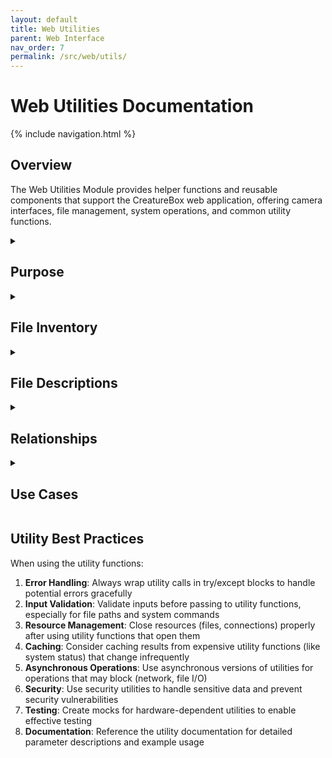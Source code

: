 ```yaml
---
layout: default
title: Web Utilities
parent: Web Interface
nav_order: 7
permalink: /src/web/utils/
---
```


# Web Utilities Documentation

{% include navigation.html %}

## Overview

The Web Utilities Module provides helper functions and reusable components that support the CreatureBox web application, offering camera interfaces, file management, system operations, and common utility functions.

<details id="purpose">
<summary><h2>Purpose</h2></summary>
<div markdown="1">

The `src/web/utils` directory contains utility functions and helper components that are used throughout the CreatureBox web application. This module provides:

- Camera control interfaces for web components
- File management utilities
- System operation wrappers
- Date and time processing
- Data validation and transformation
- Common helper functions for web routes and services

These utilities encapsulate implementation details and provide clean, reusable interfaces for common operations, improving code maintainability and reducing duplication.

</div>
</details>

<details id="file-inventory">
<summary><h2>File Inventory</h2></summary>
<div markdown="1">

| Filename | Type | Size | Description |
|----------|------|------|-------------|
| __init__.py | Python | 0.2 KB | Package initialization |
| camera.py | Python | 2.4 KB | Camera interfaces |
| files.py | Python | 1.8 KB | File operations |
| system.py | Python | 2.1 KB | System interaction |
| date_utils.py | Python | 1.2 KB | Date/time utilities |
| validators.py | Python | 1.5 KB | Data validation |
| formatters.py | Python | 0.9 KB | Data formatting |
| image_utils.py | Python | 1.6 KB | Image processing utilities |
| security.py | Python | 1.3 KB | Security helper functions |
| network.py | Python | 1.7 KB | Network operations |

</div>
</details>

<details id="file-descriptions">
<summary><h2>File Descriptions</h2></summary>
<div markdown="1">

### __init__.py
- **Primary Purpose**: Package initialization
- **Key Functions**:
  * Exports common utility functions
- **Dependencies**: None
- **Technical Notes**: Only used for package identification

### camera.py
- **Primary Purpose**: Camera control interfaces
- **Key Functions**:
  * `initialize_camera()`: Set up camera with settings
  * `capture_image(options)`: Take photo with specified parameters
  * `start_preview()`: Begin camera preview stream
  * `stop_preview()`: End camera preview
  * `adjust_settings(settings)`: Change camera parameters
  * `get_supported_modes()`: List available camera modes
  * `set_attraction_mode(enable)`: Control wildlife attraction features
- **Dependencies**:
  * Hardware camera drivers
  * Camera libraries (picamera, gphoto)
  * Camera-specific utilities
- **Technical Notes**: Abstract interface supporting multiple camera types

### files.py
- **Primary Purpose**: File operations
- **Key Functions**:
  * `safe_filename(original)`: Create safe filename
  * `get_file_type(path)`: Detect file type
  * `list_directory(path, filter)`: List directory contents
  * `create_directory(path)`: Create directory if not exists
  * `get_file_info(path)`: Get metadata for file
  * `calculate_directory_size(path)`: Calculate total directory size
  * `find_duplicate_images(path)`: Find similar/duplicate images
- **Dependencies**:
  * File system access
  * File type detection libraries
- **Technical Notes**: Handles error conditions and edge cases

### system.py
- **Primary Purpose**: System operation interfaces
- **Key Functions**:
  * `get_system_info()`: Retrieve system statistics
  * `get_memory_usage()`: Get memory utilization
  * `get_disk_usage(path)`: Get storage utilization
  * `get_cpu_temperature()`: Measure CPU temperature
  * `execute_command(command)`: Run system command safely
  * `reboot_system()`: Trigger system reboot
  * `shutdown_system()`: Trigger system shutdown
  * `get_network_info()`: Get network interface details
- **Dependencies**:
  * System command execution
  * Hardware interfaces
  * OS-specific libraries
- **Technical Notes**: Implements safe execution patterns for system commands

### date_utils.py
- **Primary Purpose**: Date and time utilities
- **Key Functions**:
  * `format_timestamp(timestamp, format)`: Format timestamp for display
  * `parse_date_string(string, format)`: Parse date from string
  * `get_time_difference(start, end)`: Calculate time difference
  * `is_night_time()`: Determine if current time is night
  * `get_sunrise_sunset()`: Get sunrise/sunset times
  * `get_local_timezone()`: Get system timezone
- **Dependencies**:
  * Python datetime module
  * Timezone libraries
- **Technical Notes**: Handles timezone awareness properly

### validators.py
- **Primary Purpose**: Data validation
- **Key Functions**:
  * `validate_email(email)`: Validate email format
  * `validate_ip_address(ip)`: Validate IP address format
  * `validate_settings(settings, schema)`: Validate settings against schema
  * `validate_file_upload(file, allowed_types)`: Validate uploaded file
  * `sanitize_html(content)`: Clean HTML content
  * `is_valid_path(path)`: Check path for validity/security
- **Dependencies**:
  * Validation libraries
  * Schema validation
- **Technical Notes**: Used for input validation and security

### formatters.py
- **Primary Purpose**: Data formatting
- **Key Functions**:
  * `format_file_size(size)`: Format bytes to human-readable
  * `format_duration(seconds)`: Format seconds to HH:MM:SS
  * `truncate_text(text, length)`: Truncate text with ellipsis
  * `format_json(data, pretty)`: Format JSON data
  * `strip_html(html)`: Remove HTML tags
  * `pluralize(noun, count)`: Correctly pluralize words
- **Dependencies**: None
- **Technical Notes**: Simple pure functions for formatting

### image_utils.py
- **Primary Purpose**: Image processing utilities
- **Key Functions**:
  * `create_thumbnail(image_path, size)`: Generate image thumbnail
  * `add_watermark(image, text)`: Add text watermark to image
  * `adjust_image(image, brightness, contrast)`: Adjust image properties
  * `detect_motion(image1, image2)`: Compare images for motion
  * `crop_image(image, dimensions)`: Crop image to specified dimensions
- **Dependencies**:
  * Pillow/PIL library
  * OpenCV (for motion detection)
- **Technical Notes**: Optimized for embedded hardware performance

### security.py
- **Primary Purpose**: Security helper functions
- **Key Functions**:
  * `generate_token()`: Create secure random token
  * `hash_password(password)`: Securely hash password
  * `verify_password(password, hash)`: Verify password against hash
  * `encrypt_data(data, key)`: Encrypt sensitive data
  * `decrypt_data(encrypted, key)`: Decrypt data
  * `generate_secure_filename()`: Create secure random filename
- **Dependencies**:
  * Cryptography libraries
  * Password hashing libraries
- **Technical Notes**: Implements security best practices

### network.py
- **Primary Purpose**: Network operations
- **Key Functions**:
  * `check_connectivity()`: Test internet connection
  * `download_file(url, destination)`: Download remote file
  * `get_local_ip()`: Get device IP address
  * `scan_network()`: Discover devices on network
  * `test_bandwidth()`: Measure connection speed
  * `upload_file(file, url)`: Upload file to remote server
- **Dependencies**:
  * Networking libraries
  * Request libraries
- **Technical Notes**: Handles connection errors gracefully

</div>
</details>

<details id="relationships">
<summary><h2>Relationships</h2></summary>
<div markdown="1">

- **Related To**:
  * [Web Interface](../web-interface/core.md): Core web application
  * [Web Interface Utils](../web-interface/utils.md): Comprehensive documentation
  * [Web Routes](../web-interface/routes.md): Used by route handlers
  * [Web Services](../web-interface/services.md): Used by business logic services
  * [Web Tests](../web-interface/tests.md): Used in test fixtures
- **Depends On**:
  * [Software Module](../core-components/software-module.md): For camera and system control
  * [Configuration](../core-components/configuration.md): For settings access
  * [Power Management](../core-components/power-management.md): For power state management
  * System libraries and interfaces
- **Used By**:
  * Most web application components
  * Background tasks
  * API endpoints
  * User interface elements

</div>
</details>

<details id="use-cases">
<summary><h2>Use Cases</h2></summary>
<div markdown="1">

1. **Camera Control from Web Interface**:
   - **Description**: Taking photos via the web interface.
   - **Example**: 
     ```python
     # In a route handler
     from src.web.utils.camera import capture_image
     
     @camera_bp.route('/api/camera/capture', methods=['POST'])
     def take_photo():
         # Get parameters from request
         options = request.get_json() or {}
         exposure = options.get('exposure', 'auto')
         resolution = options.get('resolution', '1920x1080')
         format = options.get('format', 'jpeg')
         
         try:
             # Use camera utility to capture image
             result = capture_image(
                 exposure=exposure,
                 resolution=resolution,
                 format=format
             )
             
             return jsonify({
                 "success": True,
                 "file_path": result['path'],
                 "timestamp": result['timestamp'],
                 "metadata": result['metadata']
             })
         except Exception as e:
             return jsonify({"success": False, "error": str(e)}), 500
     ```

2. **File Management**:
   - **Description**: Working with files in the web application.
   - **Example**: 
     ```python
     # In a service or route handler
     from src.web.utils.files import list_directory, get_file_info, safe_filename
     
     @gallery_bp.route('/api/gallery', methods=['GET'])
     def get_gallery():
         # Get directory listing
         directory = request.args.get('directory', 'captures')
         filter_type = request.args.get('type')
         
         try:
             # List files in directory with optional filter
             files = list_directory(directory, filter_type=filter_type)
             
             # Get detailed information for each file
             result = []
             for file_path in files:
                 info = get_file_info(file_path)
                 result.append({
                     "name": info['name'],
                     "path": file_path,
                     "size": info['size'],
                     "type": info['type'],
                     "created": info['created'],
                     "modified": info['modified'],
                     "dimensions": info.get('dimensions')
                 })
             
             return jsonify({"files": result})
         except Exception as e:
             return jsonify({"error": str(e)}), 500
             
     @gallery_bp.route('/api/gallery/upload', methods=['POST'])
     def upload_file():
         if 'file' not in request.files:
             return jsonify({"error": "No file provided"}), 400
             
         file = request.files['file']
         if file.filename == '':
             return jsonify({"error": "Empty filename"}), 400
             
         # Create safe filename
         filename = safe_filename(file.filename)
         
         # Save file
         file.save(os.path.join('uploads', filename))
         
         return jsonify({"success": True, "filename": filename})
     ```

3. **System Information Display**:
   - **Description**: Showing system status in the dashboard.
   - **Example**: 
     ```python
     # In a route handler
     from src.web.utils.system import get_system_info, get_memory_usage, get_disk_usage
     from src.web.utils.formatters import format_file_size
     
     @system_bp.route('/api/system/status', methods=['GET'])
     def system_status():
         try:
             # Get system information
             info = get_system_info()
             memory = get_memory_usage()
             disk = get_disk_usage('/')
             
             # Format for display
             memory_used_formatted = format_file_size(memory['used'])
             memory_total_formatted = format_file_size(memory['total'])
             
             return jsonify({
                 "hostname": info['hostname'],
                 "uptime": info['uptime'],
                 "cpu_temp": info['cpu_temperature'],
                 "memory": {
                     "used": memory_used_formatted,
                     "total": memory_total_formatted,
                     "percent": memory['percent']
                 },
                 "disk": {
                     "used": format_file_size(disk['used']),
                     "total": format_file_size(disk['total']),
                     "percent": disk['percent']
                 },
                 "network": info['network']
             })
         except Exception as e:
             return jsonify({"error": str(e)}), 500
     ```

4. **Date and Time Handling**:
   - **Description**: Using date utilities for scheduling and display.
   - **Example**: 
     ```python
     # In a service or route handler
     from src.web.utils.date_utils import format_timestamp, get_sunrise_sunset, is_night_time
     
     @scheduler_bp.route('/api/scheduler/optimal-times', methods=['GET'])
     def get_optimal_capture_times():
         try:
             # Get sunrise and sunset times
             times = get_sunrise_sunset()
             
             # Format for display
             sunrise = format_timestamp(times['sunrise'], "%H:%M")
             sunset = format_timestamp(times['sunset'], "%H:%M")
             
             # Calculate optimal wildlife photography times
             # (dawn and dusk are often best)
             dawn_start = format_timestamp(times['sunrise'] - 1800, "%H:%M")  # 30 min before sunrise
             dawn_end = format_timestamp(times['sunrise'] + 1800, "%H:%M")    # 30 min after sunrise
             dusk_start = format_timestamp(times['sunset'] - 1800, "%H:%M")   # 30 min before sunset
             dusk_end = format_timestamp(times['sunset'] + 1800, "%H:%M")     # 30 min after sunset
             
             # Check if it's currently night time
             is_night = is_night_time()
             
             return jsonify({
                 "sunrise": sunrise,
                 "sunset": sunset,
                 "optimal_periods": [
                     {"name": "Dawn", "start": dawn_start, "end": dawn_end},
                     {"name": "Dusk", "start": dusk_start, "end": dusk_end}
                 ],
                 "is_night": is_night,
                 "current_period": "Night" if is_night else "Day"
             })
         except Exception as e:
             return jsonify({"error": str(e)}), 500
     ```

5. **Security Operations**:
   - **Description**: Implementing secure operations in the application.
   - **Example**:
     ```python
     # In an authentication service
     from src.web.utils.security import hash_password, verify_password, generate_token
     
     def create_user(username, password):
         # Hash password securely before storing
         password_hash = hash_password(password)
         
         # Store in database
         user = User(
             username=username,
             password_hash=password_hash,
             created_at=datetime.now()
         )
         db.session.add(user)
         db.session.commit()
         
         return user
         
     def authenticate_user(username, password):
         # Find user
         user = User.query.filter_by(username=username).first()
         if not user:
             return None
             
         # Verify password
         if not verify_password(password, user.password_hash):
             return None
             
         # Generate authentication token
         token = generate_token()
         
         # Store token with expiration
         auth_token = AuthToken(
             user_id=user.id,
             token=token,
             expires_at=datetime.now() + timedelta(hours=24)
         )
         db.session.add(auth_token)
         db.session.commit()
         
         return {
             "user": user,
             "token": token,
             "expires_at": auth_token.expires_at
         }
     ```

</div>
</details>

## Utility Best Practices

When using the utility functions:

1. **Error Handling**: Always wrap utility calls in try/except blocks to handle potential errors gracefully
2. **Input Validation**: Validate inputs before passing to utility functions, especially for file paths and system commands
3. **Resource Management**: Close resources (files, connections) properly after using utility functions that open them
4. **Caching**: Consider caching results from expensive utility functions (like system status) that change infrequently
5. **Asynchronous Operations**: Use asynchronous versions of utilities for operations that may block (network, file I/O)
6. **Security**: Use security utilities to handle sensitive data and prevent security vulnerabilities
7. **Testing**: Create mocks for hardware-dependent utilities to enable effective testing
8. **Documentation**: Reference the utility documentation for detailed parameter descriptions and example usage
